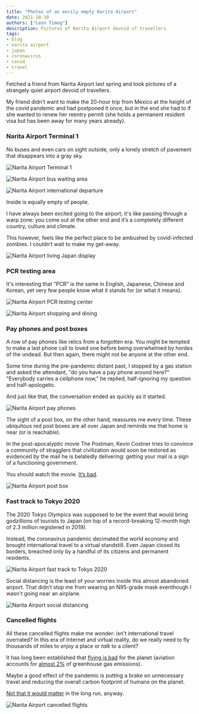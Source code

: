 ```yaml
---
title: "Photos of an eerily empty Narita Airport"
date: 2021-10-30
authors: ["Leon Timog"]
description: Pictures of Narita Airport devoid of travellers
tags:
- blog
- narita airport
- japan
- coronavirus
- covid
- travel
---
```

Fetched a friend from Narita Airport last spring and took pictures of a strangely quiet airport devoid of travellers.

My friend didn’t want to make the 20-hour trip from Mexico at the height of the covid pandemic and had postponed it once, but in the end she had to if she wanted to renew her reentry permit (she holds a permanent resident visa but has been away for many years already).

### Narita Airport Terminal 1

No buses and even cars on sight outside, only a lonely stretch of pavement that disappears into a gray sky.

![Narita Airport Terminal 1](/photos-of-an-eerily-empty-narita-airport/eerily-empty-narita-airport-terminal-1.jpg "Narita Airport Terminal 1")

![Narita Airport bus waiting area](/photos-of-an-eerily-empty-narita-airport/eerily-empty-narita-airport-bus-waiting-area.jpg "Narita Airport bus waiting area")

![Narita Airport international departure](/photos-of-an-eerily-empty-narita-airport/eerily-empty-narita-airport-international-departure.jpg "Narita Airport international departure")

Inside is equally empty of people.

I have always been excited going to the airport; it's like passing through a warp zone: you come out at the other end and it’s a completely different country, culture and climate.

This however, feels like the perfect place to be ambushed by covid-infected zombies. I couldn’t wait to make my get-away.

![Narita Airport living Japan display](/photos-of-an-eerily-empty-narita-airport/eerily-empty-narita-airport-living-japan-display.jpg "Narita Airport living Japan display")

### PCR testing area

It's interesting that "PCR" is the same in English, Japanese, Chinese and Korean, yet very few people know what it stands for (or what it means).

![Narita Airport PCR testing center](/photos-of-an-eerily-empty-narita-airport/eerily-empty-narita-airport-pcr-testing-center.jpg "Narita Airport PCR testing center")

![Narita Airport shopping and dining](/photos-of-an-eerily-empty-narita-airport/eerily-empty-narita-airport-shopping-and-dining.jpg "Narita Airport shopping and dining")

### Pay phones and post boxes

A row of pay phones like relics from a forgotten era. You might be tempted to make a last phone call to loved one before being overwhelmed by hordes of the undead. But then again, there might not be anyone at the other end.

Some time during the pre-pandemic distant past, I stopped by a gas station and asked the attendant, "do you have a pay phone around here?" "Everybody carries a cellphone now," he replied, half-ignoring my question and half-apologetic.

And just like that, the conversation ended as quickly as it started.

![Narita Airport pay phones](/photos-of-an-eerily-empty-narita-airport/eerily-empty-narita-airport-pay-phones.jpg "Narita Airport pay phones")

The sight of a post box, on the other hand, reassures me every time. These ubiquitous red post boxes are all over Japan and reminds me that home is near (or is reachable).

In the post-apocalyptic movie The Postman, Kevin Costner tries to convince a community of stragglers that civilization would soon be restored as evidenced by the mail he is belatedly delivering: getting your mail is a sign of a functioning government.

You should watch the movie. [It’s bad](https://www.rogerebert.com/reviews/the-postman-1997).

![Narita Airport post box](/photos-of-an-eerily-empty-narita-airport/eerily-empty-narita-airport-post-box.jpg "Narita Airport post box")

### Fast track to Tokyo 2020

The 2020 Tokyo Olympics was supposed to be the event that would bring godzillions of tourists to Japan (on top of a record-breaking 12-month high of 2.3 million registered in 2019).

Instead, the coronavirus pandemic decimated the world economy and brought international travel to a virtual standstill. Even Japan closed its borders, breached only by a handful of its citizens and permanent residents.

![Narita Airport fast track to Tokyo 2020](/photos-of-an-eerily-empty-narita-airport/eerily-empty-narita-airport-fast-track-to-tokyo-2020.jpg "Narita Airport fast track to Tokyo 2020")

Social distancing is the least of your worries inside this almost abandoned airport. That didn’t stop me from wearing an N95-grade mask eventhough I wasn't going near an airplane.

![Narita Airport social distancing](/photos-of-an-eerily-empty-narita-airport/eerily-empty-narita-airport-social-distance.jpg "Narita Airport social distancing")

### Cancelled flights

All these cancelled flights make me wonder: isn't international travel overrated? In this era of Internet and virtual reality, do we really need to fly thousands of miles to *enjoy* a place or *talk* to a client?

It has long been established that [flying is bad](https://www.theguardian.com/environment/ng-interactive/2019/jul/19/carbon-calculator-how-taking-one-flight-emits-as-much-as-many-people-do-in-a-year) for the planet (aviation accounts for [almost 2%](https://ourworldindata.org/co2-emissions-from-aviation) of greenhouse gas emissions).

Maybe a good effect of the pandemic is putting a brake on unnecessary travel and reducing the overall carbon footprint of humans on the planet.

[Not that it would matter](https://www.commondreams.org/news/2020/11/12/humans-may-have-passed-point-no-return-climate-crisis-says-study-doesnt-mean-all) in the long run, anyway.

![Narita Airport cancelled flights](/photos-of-an-eerily-empty-narita-airport/eerily-empty-narita-airport-cancelled-flights.jpg "Narita Airport cancelled flights")